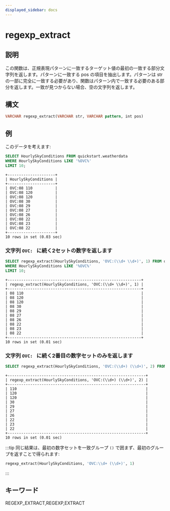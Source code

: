 ```yaml
---
displayed_sidebar: docs
---
```


# regexp_extract

## 説明

この関数は、正規表現パターンに一致するターゲット値の最初の一致する部分文字列を返します。パターンに一致する pos の項目を抽出します。パターンは str の一部に完全に一致する必要があり、関数はパターン内で一致する必要のある部分を返します。一致が見つからない場合、空の文字列を返します。

## 構文

```Haskell
VARCHAR regexp_extract(VARCHAR str, VARCHAR pattern, int pos)
```

## 例

このデータを考えます:

```SQL
SELECT HourlySkyConditions FROM quickstart.weatherdata
WHERE HourlySkyConditions LIKE '%OVC%'
LIMIT 10;
```

```plaintext
+---------------------+
| HourlySkyConditions |
+---------------------+
| OVC:08 110          |
| OVC:08 120          |
| OVC:08 120          |
| OVC:08 30           |
| OVC:08 29           |
| OVC:08 27           |
| OVC:08 26           |
| OVC:08 22           |
| OVC:08 23           |
| OVC:08 22           |
+---------------------+
10 rows in set (0.03 sec)
```

### 文字列 `OVC: ` に続く2セットの数字を返します

```SQL
SELECT regexp_extract(HourlySkyConditions, 'OVC:(\\d+ \\d+)', 1) FROM quickstart.weatherdata
WHERE HourlySkyConditions LIKE '%OVC%'
LIMIT 10;
```

```plaintext
+-----------------------------------------------------------+
| regexp_extract(HourlySkyConditions, 'OVC:(\\d+ \\d+)', 1) |
+-----------------------------------------------------------+
| 08 110                                                    |
| 08 120                                                    |
| 08 120                                                    |
| 08 30                                                     |
| 08 29                                                     |
| 08 27                                                     |
| 08 26                                                     |
| 08 22                                                     |
| 08 23                                                     |
| 08 22                                                     |
+-----------------------------------------------------------+
10 rows in set (0.01 sec)
```

### 文字列 `OVC: ` に続く2番目の数字セットのみを返します

```SQL
SELECT regexp_extract(HourlySkyConditions, 'OVC:(\\d+) (\\d+)', 2) FROM quickstart.weatherdata WHERE HourlySkyConditions LIKE '%OVC%' LIMIT 10;
```

```plaintext
+-------------------------------------------------------------+
| regexp_extract(HourlySkyConditions, 'OVC:(\\d+) (\\d+)', 2) |
+-------------------------------------------------------------+
| 110                                                         |
| 120                                                         |
| 120                                                         |
| 30                                                          |
| 29                                                          |
| 27                                                          |
| 26                                                          |
| 22                                                          |
| 23                                                          |
| 22                                                          |
+-------------------------------------------------------------+
10 rows in set (0.01 sec)
```

:::tip
同じ結果は、最初の数字セットを一致グループ `()` で囲まず、最初のグループを返すことで得られます:

```SQL
regexp_extract(HourlySkyConditions, 'OVC:\\d+ (\\d+)', 1)
```

:::

## キーワード

REGEXP_EXTRACT,REGEXP,EXTRACT